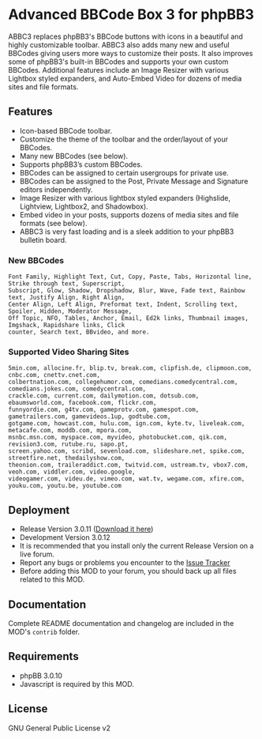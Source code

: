 Advanced BBCode Box 3 for phpBB3
=================================

ABBC3 replaces phpBB3's BBCode buttons with icons in a beautiful and highly customizable toolbar. ABBC3 also adds many new and useful BBCodes giving users more ways to customize their posts. It also improves some of phpBB3's built-in BBCodes and supports your own custom BBCodes. Additional features include an Image Resizer with various Lightbox styled expanders, and Auto-Embed Video for dozens of media sites and file formats.


Features
--------

* Icon-based BBCode toolbar.
* Customize the theme of the toolbar and the order/layout of your BBCodes.
* Many new BBCodes (see below).
* Supports phpBB3’s custom BBCodes.
* BBCodes can be assigned to certain usergroups for private use.
* BBCodes can be assigned to the Post, Private Message and Signature editors independently.
* Image Resizer with various lightbox styled expanders (Highslide, Lightview, Lightbox2, and Shadowbox).
* Embed video in your posts, supports dozens of media sites and file formats (see below).
* ABBC3 is very fast loading and is a sleek addition to your phpBB3 bulletin board.


### New BBCodes

	Font Family, Highlight Text, Cut, Copy, Paste, Tabs, Horizontal line, Strike through text, Superscript,
	Subscript, Glow, Shadow, Dropshadow, Blur, Wave, Fade text, Rainbow text, Justify Align, Right Align,
	Center Align, Left Align, Preformat text, Indent, Scrolling text, Spoiler, Hidden, Moderator Message,
	Off Topic, NFO, Tables, Anchor, Email, Ed2k links, Thumbnail images, Imgshack, Rapidshare links, Click
	counter, Search text, BBvideo, and more.
 
### Supported Video Sharing Sites

	5min.com, allocine.fr, blip.tv, break.com, clipfish.de, clipmoon.com, cnbc.com, cnettv.cnet.com,
	colbertnation.com, collegehumor.com, comedians.comedycentral.com, comedians.jokes.com, comedycentral.com,
	crackle.com, current.com, dailymotion.com, dotsub.com, ebaumsworld.com, facebook.com, flickr.com,
	funnyordie.com, g4tv.com, gameprotv.com, gamespot.com, gametrailers.com, gamevideos.1up, godtube.com,
	gotgame.com, howcast.com, hulu.com, ign.com, kyte.tv, liveleak.com, metacafe.com, moddb.com, mpora.com,
	msnbc.msn.com, myspace.com, myvideo, photobucket.com, qik.com, revision3.com, rutube.ru, sapo.pt,
	screen.yahoo.com, scribd, sevenload.com, slideshare.net, spike.com, streetfire.net, thedailyshow.com,
	theonion.com, traileraddict.com, twitvid.com, ustream.tv, vbox7.com, veoh.com, viddler.com, video.google,
	videogamer.com, videu.de, vimeo.com, wat.tv, wegame.com, xfire.com, youku.com, youtu.be, youtube.com


Deployment
----------

* Release Version 3.0.11 ([Download it here](http://www.phpbb.com/customise/db/mod/advanced_bbcode_box_3/)) 
* Development Version 3.0.12
* It is recommended that you install only the current Release Version on a live forum.
* Report any bugs or problems you encounter to the [Issue Tracker](http://github.com/VSEphpbb/Advanced-BBCode-Box-3/issues)
* Before adding this MOD to your forum, you should back up all files related to this MOD.


Documentation
-------------

Complete README documentation and changelog are included in the MOD's `contrib` folder.


Requirements
------------

* phpBB 3.0.10
* Javascript is required by this MOD.

License
-------

GNU General Public License v2
